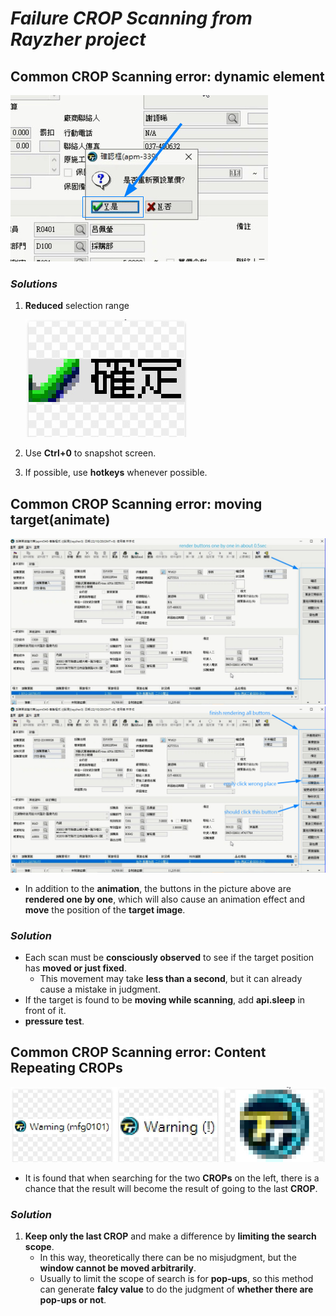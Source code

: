 # **_Failure CROP Scanning from Rayzher project_**

## **Common CROP Scanning error: dynamic element**

![alt](pic/bandicam%202022-10-31%2011-38-03-985.jpg)

### _Solutions_

1. **Reduced** selection range

   ![alt](pic/bandicam%202022-10-31%2011-50-35-313.jpg)

2. Use **Ctrl+0** to snapshot screen.
3. If possible, use **hotkeys** whenever possible.

## **Common CROP Scanning error: moving target(animate)**

![alt](pic/bandicam%202022-10-31%2011-39-05-924.jpg)
![alt](pic/bandicam%202022-10-31%2011-40-48-042.jpg)

- In addition to the **animation**, the buttons in the picture above are **rendered one by one**, which will also cause an animation effect and **move** the position of the **target image**.

### _Solution_

- Each scan must be **consciously observed** to see if the target position has **moved or just fixed**.
  - This movement may take **less than a second**, but it can already cause a mistake in judgment.
- If the target is found to be **moving while scanning**, add **api.sleep** in front of it.
- **pressure test**.

## **Common CROP Scanning error: Content Repeating CROPs**

![alt](pic/bandicam%202022-10-31%2012-07-52-529.jpg)

- It is found that when searching for the two **CROPs** on the left, there is a chance that the result will become the result of going to the last **CROP**.

### _Solution_

1. **Keep only the last CROP** and make a difference by **limiting the search scope**.
   - In this way, theoretically there can be no misjudgment, but the **window cannot be moved arbitrarily**.
   - Usually to limit the scope of search is for **pop-ups**, so this method can generate **falcy value** to do the judgment of **whether there are pop-ups or not**.
